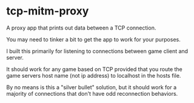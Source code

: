 # tcp-mitm-proxy
A proxy app that prints out data between a TCP connection.

You may need to tinker a bit to get the app to work for your purposes.

I built this primarily for listening to connections between game client and server. 

It should work for any game based on TCP provided that you route the game servers host name (not ip address) to localhost in the hosts file.

By no means is this a "silver bullet" solution, but it should work for a majority of connections that don't have odd reconnection behaviors. 
